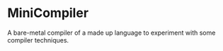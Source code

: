 # MiniCompiler
A bare-metal compiler of a made up language to experiment with some compiler techniques.
